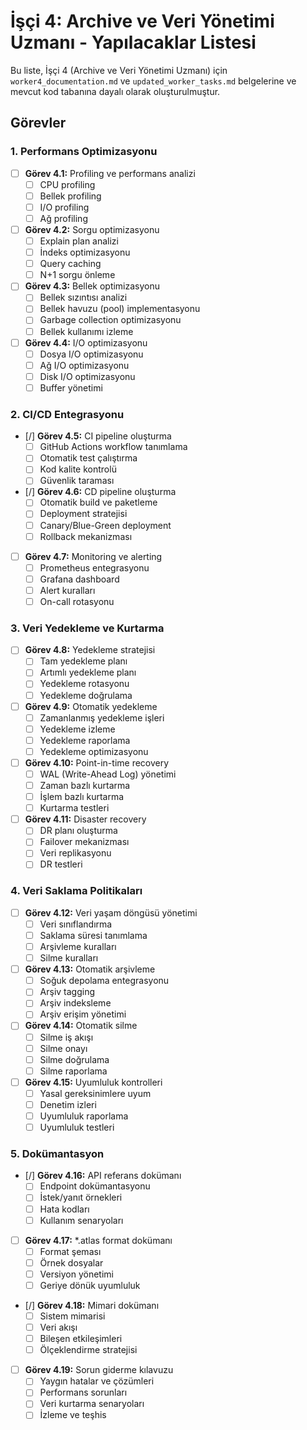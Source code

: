 # İşçi 4: Archive ve Veri Yönetimi Uzmanı - Yapılacaklar Listesi

Bu liste, İşçi 4 (Archive ve Veri Yönetimi Uzmanı) için `worker4_documentation.md` ve `updated_worker_tasks.md` belgelerine ve mevcut kod tabanına dayalı olarak oluşturulmuştur.

## Görevler

### 1. Performans Optimizasyonu
- [ ] **Görev 4.1:** Profiling ve performans analizi
  - [ ] CPU profiling
  - [ ] Bellek profiling
  - [ ] I/O profiling
  - [ ] Ağ profiling
- [ ] **Görev 4.2:** Sorgu optimizasyonu
  - [ ] Explain plan analizi
  - [ ] İndeks optimizasyonu
  - [ ] Query caching
  - [ ] N+1 sorgu önleme
- [ ] **Görev 4.3:** Bellek optimizasyonu
  - [ ] Bellek sızıntısı analizi
  - [ ] Bellek havuzu (pool) implementasyonu
  - [ ] Garbage collection optimizasyonu
  - [ ] Bellek kullanımı izleme
- [ ] **Görev 4.4:** I/O optimizasyonu
  - [ ] Dosya I/O optimizasyonu
  - [ ] Ağ I/O optimizasyonu
  - [ ] Disk I/O optimizasyonu
  - [ ] Buffer yönetimi

### 2. CI/CD Entegrasyonu
- [/] **Görev 4.5:** CI pipeline oluşturma
  - [ ] GitHub Actions workflow tanımlama
  - [ ] Otomatik test çalıştırma
  - [ ] Kod kalite kontrolü
  - [ ] Güvenlik taraması
- [/] **Görev 4.6:** CD pipeline oluşturma
  - [ ] Otomatik build ve paketleme
  - [ ] Deployment stratejisi
  - [ ] Canary/Blue-Green deployment
  - [ ] Rollback mekanizması
- [ ] **Görev 4.7:** Monitoring ve alerting
  - [ ] Prometheus entegrasyonu
  - [ ] Grafana dashboard
  - [ ] Alert kuralları
  - [ ] On-call rotasyonu

### 3. Veri Yedekleme ve Kurtarma
- [ ] **Görev 4.8:** Yedekleme stratejisi
  - [ ] Tam yedekleme planı
  - [ ] Artımlı yedekleme planı
  - [ ] Yedekleme rotasyonu
  - [ ] Yedekleme doğrulama
- [ ] **Görev 4.9:** Otomatik yedekleme
  - [ ] Zamanlanmış yedekleme işleri
  - [ ] Yedekleme izleme
  - [ ] Yedekleme raporlama
  - [ ] Yedekleme optimizasyonu
- [ ] **Görev 4.10:** Point-in-time recovery
  - [ ] WAL (Write-Ahead Log) yönetimi
  - [ ] Zaman bazlı kurtarma
  - [ ] İşlem bazlı kurtarma
  - [ ] Kurtarma testleri
- [ ] **Görev 4.11:** Disaster recovery
  - [ ] DR planı oluşturma
  - [ ] Failover mekanizması
  - [ ] Veri replikasyonu
  - [ ] DR testleri

### 4. Veri Saklama Politikaları
- [ ] **Görev 4.12:** Veri yaşam döngüsü yönetimi
  - [ ] Veri sınıflandırma
  - [ ] Saklama süresi tanımlama
  - [ ] Arşivleme kuralları
  - [ ] Silme kuralları
- [ ] **Görev 4.13:** Otomatik arşivleme
  - [ ] Soğuk depolama entegrasyonu
  - [ ] Arşiv tagging
  - [ ] Arşiv indeksleme
  - [ ] Arşiv erişim yönetimi
- [ ] **Görev 4.14:** Otomatik silme
  - [ ] Silme iş akışı
  - [ ] Silme onayı
  - [ ] Silme doğrulama
  - [ ] Silme raporlama
- [ ] **Görev 4.15:** Uyumluluk kontrolleri
  - [ ] Yasal gereksinimlere uyum
  - [ ] Denetim izleri
  - [ ] Uyumluluk raporlama
  - [ ] Uyumluluk testleri

### 5. Dokümantasyon
- [/] **Görev 4.16:** API referans dokümanı
  - [ ] Endpoint dokümantasyonu
  - [ ] İstek/yanıt örnekleri
  - [ ] Hata kodları
  - [ ] Kullanım senaryoları
- [ ] **Görev 4.17:** *.atlas format dokümanı
  - [ ] Format şeması
  - [ ] Örnek dosyalar
  - [ ] Versiyon yönetimi
  - [ ] Geriye dönük uyumluluk
- [/] **Görev 4.18:** Mimari dokümanı
  - [ ] Sistem mimarisi
  - [ ] Veri akışı
  - [ ] Bileşen etkileşimleri
  - [ ] Ölçeklendirme stratejisi
- [ ] **Görev 4.19:** Sorun giderme kılavuzu
  - [ ] Yaygın hatalar ve çözümleri
  - [ ] Performans sorunları
  - [ ] Veri kurtarma senaryoları
  - [ ] İzleme ve teşhis
